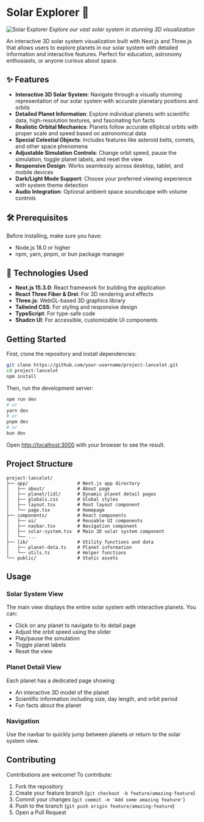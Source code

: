# Solar Explorer 🚀

![Solar Explorer](https://res.cloudinary.com/dqqyuvg1v/image/upload/v1745042336/waste2way/mif3awhydzpz4d4hp6af.jpg)
_Explore our vast solar system in stunning 3D visualization_

An interactive 3D solar system visualization built with Next.js and Three.js that allows users to explore planets in our solar system with detailed information and interactive features. Perfect for education, astronomy enthusiasts, or anyone curious about space.

## ✨ Features

- **Interactive 3D Solar System**: Navigate through a visually stunning representation of our solar system with accurate planetary positions and orbits
- **Detailed Planet Information**: Explore individual planets with scientific data, high-resolution textures, and fascinating fun facts
- **Realistic Orbital Mechanics**: Planets follow accurate elliptical orbits with proper scale and speed based on astronomical data
- **Special Celestial Objects**: Includes features like asteroid belts, comets, and other space phenomena
- **Adjustable Simulation Controls**: Change orbit speed, pause the simulation, toggle planet labels, and reset the view
- **Responsive Design**: Works seamlessly across desktop, tablet, and mobile devices
- **Dark/Light Mode Support**: Choose your preferred viewing experience with system theme detection
- **Audio Integration**: Optional ambient space soundscape with volume controls

## 🛠️ Prerequisites

Before installing, make sure you have:

- Node.js 18.0 or higher
- npm, yarn, pnpm, or bun package manager

## 🚀 Technologies Used

- **Next.js 15.3.0**: React framework for building the application
- **React Three Fiber & Drei**: For 3D rendering and effects
- **Three.js**: WebGL-based 3D graphics library
- **Tailwind CSS**: For styling and responsive design
- **TypeScript**: For type-safe code
- **Shadcn UI**: For accessible, customizable UI components

## Getting Started

First, clone the repository and install dependencies:

```bash
git clone https://github.com/your-username/project-lancelot.git
cd project-lancelot
npm install
```

Then, run the development server:

```bash
npm run dev
# or
yarn dev
# or
pnpm dev
# or
bun dev
```

Open [http://localhost:3000](http://localhost:3000) with your browser to see the result.

## Project Structure

```
project-lancelot/
├── app/                  # Next.js app directory
│   ├── about/            # About page
│   ├── planet/[id]/      # Dynamic planet detail pages
│   ├── globals.css       # Global styles
│   ├── layout.tsx        # Root layout component
│   └── page.tsx          # Homepage
├── components/           # React components
│   ├── ui/               # Reusable UI components
│   ├── navbar.tsx        # Navigation component
│   ├── solar-system.tsx  # Main 3D solar system component
│   └── ...
├── lib/                  # Utility functions and data
│   ├── planet-data.ts    # Planet information
│   └── utils.ts          # Helper functions
└── public/               # Static assets
```

## Usage

### Solar System View

The main view displays the entire solar system with interactive planets. You can:

- Click on any planet to navigate to its detail page
- Adjust the orbit speed using the slider
- Play/pause the simulation
- Toggle planet labels
- Reset the view

### Planet Detail View

Each planet has a dedicated page showing:

- An interactive 3D model of the planet
- Scientific information including size, day length, and orbit period
- Fun facts about the planet

### Navigation

Use the navbar to quickly jump between planets or return to the solar system view.

## Contributing

Contributions are welcome! To contribute:

1. Fork the repository
2. Create your feature branch (`git checkout -b feature/amazing-feature`)
3. Commit your changes (`git commit -m 'Add some amazing feature'`)
4. Push to the branch (`git push origin feature/amazing-feature`)
5. Open a Pull Request

